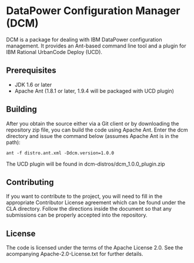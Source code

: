 # DataPower Configuration Manager (DCM)

DCM is a package for dealing with IBM DataPower configuration management.
It provides an Ant-based command line tool and a plugin for IBM Rational UrbanCode 
Deploy (UCD).

## Prerequisites

* JDK 1.6 or later
* Apache Ant (1.8.1 or later, 1.9.4 will be packaged with UCD plugin)

## Building

After you obtain the source either via a Git client or by downloading the repository zip file,
you can build the code using Apache Ant. Enter the dcm directory and issue the command below (assumes
Apache Ant is in the path):

    ant -f distro.ant.xml -Ddcm.version=1.0.0

The UCD plugin will be found in dcm-distros/dcm_1.0.0_plugin.zip

## Contributing

If you want to contribute to the project, you will need to fill in the appropriate Contributor 
License agreement which can be found under the CLA directory. Follow the directions inside the
document so that any submissions can be properly accepted into the repository.

## License

The code is licensed under the terms of the Apache License 2.0. See the acompanying Apache-2.0-License.txt
for further details.